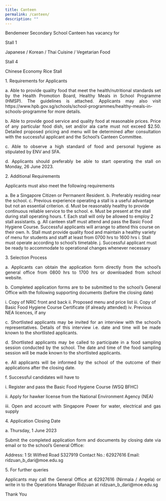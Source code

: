 ```yaml
---
title: Canteen
permalink: /canteen/
description: ""
---
```

<p style="text-align:justify">
Bendemeer Secondary School Canteen 
has vacancy for </p>

<p style="text-align:justify">Stall 1</p>
<p style="text-align:justify">Japanese / Korean / Thai Cuisine / Vegetarian Food</p>

<p style="text-align:justify">Stall 4</p>
<p style="text-align:justify">Chinese Economy Rice Stall</p>
<p style="text-align:justify">1.	Requirements for Applicants</p>
<p style="text-align:justify">a.	Able to provide quality food that meet the health/nutritional standards set by the Health Promotion Board, Healthy Meals in School Programme (HMSP). The guidelines is attached.  Applicants may also visit https://www.hpb.gov.sg/schools/school-programmes/healthy-meals-in-schools-programme for more details.</p>
<p style="text-align:justify">b.	Able to provide good service and quality food  at reasonable prices. Price of any particular food dish, set and/or ala carte must not exceed $2.50. Detailed proposed pricing and menu will be determined after consultation with the successful applicant and the School’s Canteen Committee.</p>
<p style="text-align:justify">c.	Able to observe a high standard of food and personal hygiene as stipulated by ENV and SFA. </p>
<p style="text-align:justify">d.	Applicants should preferably be able to start operating the stall on Monday, 26 June 2023. </p>

<p style="text-align:justify">2.	Additional Requirements</p>
<p style="text-align:justify">Applicants must also meet the following requirements</p>

a.	Be a Singapore Citizen or Permanent Resident.
b.	Preferably residing near the school. 
c.	Previous experience operating a stall is a useful advantage but not an essential criterion.
d.	Must be reasonably healthy to provide continuous reliable service to the school. 
e.	Must be present at the stall during stall operating hours.
f.	Each stall will only be allowed to employ 2 stall assistants. 
g.	All canteen staff must attend and pass the Basic Food Hygiene Course. Successful applicants will arrange to attend this course on their own.
h.	Stall must provide quality food and maintain a healthy variety of menu for students and staff at least from 0700 hrs to 1600 hrs
i.	Stall must operate according to school’s timetable.
j.	Successful applicant must be ready to accommodate to operational changes whenever necessary

<p style="text-align:justify">3.	Selection Process</p>
<p style="text-align:justify">a.	Applicants can obtain the application form directly from the school’s general office from 0800 hrs to 1700 hrs or downloaded from school website.</p>
<p style="text-align:justify">b.	Completed application forms are to be submitted to the school’s General Office with the following supporting documents (before the closing date)</p>

i.	Copy of NRIC front and back
ii.	Proposed menu and price list
iii.	Copy of Basic Food Hygiene Course Certificate (if already attended)
iv.	Previous NEA licences, if any

<p style="text-align:justify">c.	Shortlisted applicants may be invited for an interview with the school’s representatives. Details of this interview i.e. date and time will be made known to the shortlisted applicants.</p>
<p style="text-align:justify">d.	Shortlisted applicants may be called to participate in a food sampling session conducted by the school. The date and time of the food sampling session will be made known to the shortlisted applicants.</p>
<p style="text-align:justify">e.	All applicants will be informed by the school of the outcome of their applications after the closing date.</p>
<p style="text-align:justify">f.	Successful candidates will have to</p>
<p style="text-align:justify">i.	Register and pass the Basic Food Hygiene Course (WSQ BFHC) </p>
<p style="text-align:justify">ii.	Apply for hawker license from the National Environment Agency (NEA)</p>
<p style="text-align:justify">iii.	Open and account with Singapore Power for water, electrical and gas supply</p>

<p style="text-align:justify">4.	Application Closing Date</p>
a.	Thursday, 1 June 2023 
<p style="text-align:justify">Submit the completed application form and documents by closing date via email or to the school’s General Office:</p>
Address: 1 St Wilfred Road S327919
Contact No.: 62927616
Email: ridzuan_b_dari@moe.edu.sg 

<p style="text-align:justify">5.	For further queries</p>
<p style="text-align:justify">Applicants may call the General Office at 62927616 (Nirmala / Angela) or write in to the Operations Manager Ridzuan at ridzuan_b_dari@moe.edu.sg </p>


Thank You
